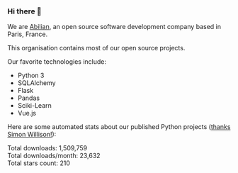### Hi there 👋

We are [Abilian](https://abilian.com/), an open source software development company based in Paris, France.

This organisation contains most of our open source projects.

Our favorite technologies include:

- Python 3
- SQLAlchemy
- Flask
- Pandas
- Sciki-Learn
- Vue.js

Here are some automated stats about our published Python projects
([thanks Simon Willison!][sw-post]):

<!--marker-->
Total downloads: 1,509,759<br>
Total downloads/month: 23,632<br>
Total stars count: 210
<!--end-->

[sw-post]: https://simonwillison.net/2020/Jul/10/self-updating-profile-readme/